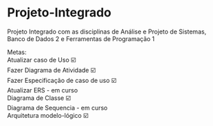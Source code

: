 # Projeto-Integrado
 Projeto Integrado com as disciplinas de Análise e Projeto de Sistemas, Banco de Dados 2 e Ferramentas de Programação 1

Metas:  
Atualizar caso de Uso ☑️  
Fazer Diagrama de Atividade ☑️  
Fazer Especificação de caso de uso ☑️  
Atualizar ERS - em curso  
Diagrama de Classe  ☑️   
Diagrama de Sequencia  - em curso  
Arquitetura modelo-lógico ☑️    
